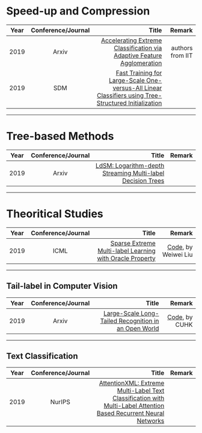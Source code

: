 # Speed-up and Compression

| Year       | Conference/Journal       | Title  | Remark
| ------------- |:-------------:| --------------:|------------:|
|2019			|    Arxiv   |    [Accelerating Extreme Classification via Adaptive Feature Agglomeration](https://arxiv.org/pdf/1905.11769.pdf)  |   authors from IIT    |
|2019     | SDM     | [Fast Training for Large-Scale One-versus-All Linear Classifiers using Tree-Structured Initialization](https://www.cs.ubc.ca/~mpf/pdfs/2019-one-vs-all.pdf) |

----
# Tree-based Methods

| Year       | Conference/Journal       | Title  | Remark
| ------------- |:-------------:| --------------:|------------:|
|2019           | Arxiv  | [LdSM: Logarithm-depth Streaming Multi-label Decision Trees](https://arxiv.org/pdf/1905.10428.pdf) | |


----

# Theoritical Studies

| Year       | Conference/Journal       | Title  | Remark
| ------------- |:-------------:| --------------:|------------:|
|2019           | ICML  | [Sparse Extreme Multi-label Learning with Oracle Property](http://proceedings.mlr.press/v97/liu19d/liu19d.pdf) | [Code](https://github.com/smloracle/smloracle), by Weiwei Liu |


----

## Tail-label in Computer Vision

| Year       | Conference/Journal       | Title  | Remark
| ------------- |:-------------:| --------------:|------------:|
|2019           | Arxiv  | [Large-Scale Long-Tailed Recognition in an Open World](https://arxiv.org/pdf/1904.05160.pdf) | [Code](https://github.com/smloracle/smloracle), by CUHK |

----
## Text Classification
| Year       | Conference/Journal       | Title  | Remark
| ------------- |:-------------:| --------------:|------------:|
|2019 | NurIPS | [AttentionXML: Extreme Multi-Label Text Classification with Multi-Label Attention Based Recurrent Neural Networks](https://arxiv.org/pdf/1811.01727.pdf) |
